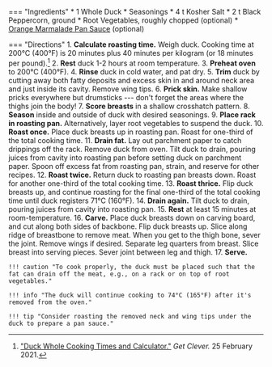 === "Ingredients"
    * 1 Whole Duck
    * Seasonings
        * 4 t Kosher Salt
        * 2 t Black Peppercorn, ground
    * Root Vegetables, roughly chopped (optional)
    * [Orange Marmalade Pan Sauce](../../sauces/orange-marmalde-pan-sauce.md) (optional)

=== "Directions"
    1. **Calculate roasting time.** Weigh duck. Cooking time at 200°C (400°F) is 20 minutes plus 40 minutes per kilogram (or 18 minutes per pound).[^cookingtimes]
    2. **Rest** duck 1-2 hours at room temperature.
    3. **Preheat oven** to 200°C (400°F).
    4. **Rinse** duck in cold water, and pat dry.
    5. **Trim** duck by cutting away both fatty deposits and excess skin in and around neck area and just inside its cavity. Remove wing tips.
    6. **Prick skin.** Make shallow pricks everywhere but drumsticks --- don't forget the areas where the thighs join the body!
    7. **Score breasts** in a shallow crosshatch pattern.
    8. **Season** inside and outside of duck with desired seasonings.
    9. **Place rack in roasting pan.** Alternatively, layer root vegetables to suspend the duck.
    10. **Roast once.** Place duck breasts up in roasting pan. Roast for one-third of the total cooking time.
    11. **Drain fat.** Lay out parchment paper to catch drippings off the rack. Remove duck from oven. Tilt duck to drain, pouring juices from cavity into roasting pan before setting duck on parchment paper. Spoon off excess fat from roasting pan, strain, and reserve for other recipes.
    12. **Roast twice.** Return duck to roasting pan breasts down. Roast for another one-third of the total cooking time.
    13. **Roast thrice.** Flip duck breasts up, and continue roasting for the final one-third of the total cooking time until duck registers 71°C (160°F).
    14. **Drain again.** Tilt duck to drain, pouring juices from cavity into roasting pan.
    15. **Rest** at least 15 minutes at room-temperature.
    16. **Carve.** Place duck breasts down on carving board, and cut along both sides of backbone. Flip duck breasts up. Slice along ridge of breastbone to remove meat. When you get to the thigh bone, sever the joint. Remove wings if desired. Separate leg quarters from breast. Slice breast into serving pieces. Sever joint between leg and thigh.
    17. **Serve.**

    !!! caution "To cook properly, the duck must be placed such that the fat can drain off the meat, e.g., on a rack or on top of root vegetables."

    !!! info "The duck will continue cooking to 74°C (165°F) after it's removed from the oven."

    !!! tip "Consider roasting the removed neck and wing tips under the duck to prepare a pan sauce."

[^cookingtimes]:
    ["Duck Whole Cooking Times and Calculator."](https://www.cookingtimes.co.uk/meat/duck/whole) _Get Clever._ 25 February 2021.
[^stewart]:
    Stewart, Martha. ["Roast Duck 101."](https://www.marthastewart.com/907162/roast-duck-101) _Martha Stewart._ 6 June 2012.
